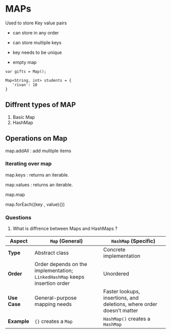 # MAPs

Used to store Key value pairs
- can store in any order
- can store multiple keys
- key needs to be unique

- empty map

```
var gifts = Map();
```


```
Map<String, int> students = {
   'rivan': 10
}
```


## Diffrent types of MAP

1. Basic Map
2. HashMap

## Operations on Map

map.addAll
: add multiple items

### Iterating over map
map.keys
: returns an iterable.

map.values
: returns an iterable.


map.map

map.forEach((key , value){})
### Questions

1. What is diffrence between Maps and HashMaps ?

| Aspect                | `Map` (General)                       | `HashMap` (Specific)                           |
|-----------------------|---------------------------------------|------------------------------------------------|
| **Type**              | Abstract class                        | Concrete implementation                        |
| **Order**             | Order depends on the implementation; `LinkedHashMap` keeps insertion order | Unordered                                      |
| **Use Case**          | General-purpose mapping needs        | Faster lookups, insertions, and deletions, where order doesn’t matter |
| **Example**           | `{}` creates a `Map`                 | `HashMap()` creates a `HashMap`                |

